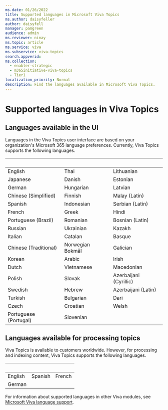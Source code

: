 ```yaml
---
ms.date: 01/26/2022
title: Supported languages in Microsoft Viva Topics
ms.author: daisyfeller
author: daisyfell
manager: pamgreen
audience: admin
ms.reviewer: ninay
ms.topic: article
ms.service: viva 
ms.subservice: viva-topics
search.appverid: 
ms.collection:
  - enabler-strategic
  - m365initiative-viva-topics
  - Tier1
localization_priority: Normal
description: Find the languages available in Microsoft Viva Topics.
---
```



# Supported languages in Viva Topics

## Languages available in the UI

Languages in the Viva Topics user interface are based on your organization's Microsoft 365 language preferences. Currently, Viva Topics supports the following languages. 

|&nbsp;  | &nbsp; |&nbsp; |
|---|---|---|
English|Thai|Lithuanian
Japanese|Danish|Estonian
German|Hungarian|Latvian
Chinese (Simplified)|Finnish|Malay (Latin)
Spanish|Indonesian|Serbian (Latin)
French|Greek|Hindi
Portuguese (Brazil)|Romanian|Bosnian (Latin)
Russian|Ukrainian|Kazakh
Italian|Catalan|Basque
Chinese (Traditional)|Norwegian Bokmål|Galician
Korean|Arabic|Irish
Dutch|Vietnamese|Macedonian
Polish|Slovak|Azerbaijani (Cyrillic)
Swedish|Hebrew|Azerbaijani (Latin)
Turkish|Bulgarian|Dari
Czech|Croatian|Welsh
Portuguese (Portugal)|Slovenian |


## Languages available for processing topics

Viva Topics is available to customers worldwide. However, for processing and indexing content, Viva Topics supports the following languages.

|&nbsp;  | &nbsp; |&nbsp; |
|---|---|---|
English|Spanish |French 
German |

For information about supported languages in other Viva modules, see [Microsoft Viva language support](../viva-language-support.md).
